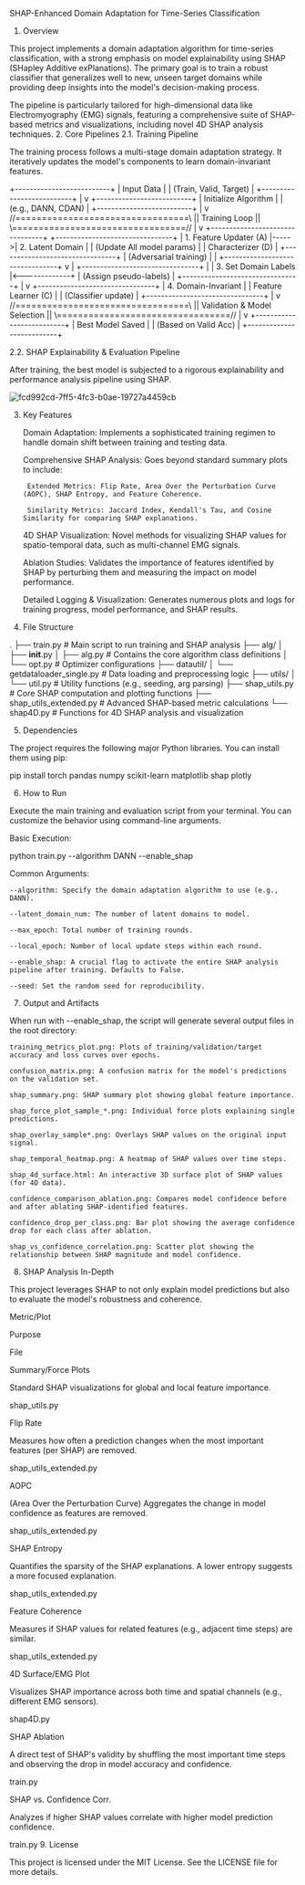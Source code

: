 SHAP-Enhanced Domain Adaptation for Time-Series Classification
1. Overview

This project implements a domain adaptation algorithm for time-series classification, with a strong emphasis on model explainability using SHAP (SHapley Additive exPlanations). The primary goal is to train a robust classifier that generalizes well to new, unseen target domains while providing deep insights into the model's decision-making process.

The pipeline is particularly tailored for high-dimensional data like Electromyography (EMG) signals, featuring a comprehensive suite of SHAP-based metrics and visualizations, including novel 4D SHAP analysis techniques.
2. Core Pipelines
2.1. Training Pipeline

The training process follows a multi-stage domain adaptation strategy. It iteratively updates the model's components to learn domain-invariant features.

+--------------------------+
|      Input Data          |
| (Train, Valid, Target)   |
+--------------------------+
            |
            v
+--------------------------+
|   Initialize Algorithm   |
|   (e.g., DANN, CDAN)     |
+--------------------------+
            |
            v
//=================================\\
||         Training Loop         ||
\\=================================//
            |
            v
+--------------------------------+      +--------------------------------+
|  1. Feature Updater (A)        |----->|  2. Latent Domain             |
|  (Update All model params)     |      |     Characterizer (D)          |
+--------------------------------+      |  (Adversarial training)        |
            |                         +--------------------------------+
            v                                   |
+--------------------------------+              |
|  3. Set Domain Labels          |<-------------+
|  (Assign pseudo-labels)        |
+--------------------------------+
            |
            v
+--------------------------------+
|  4. Domain-Invariant         |
|     Feature Learner (C)        |
|  (Classifier update)           |
+--------------------------------+
            |
            v
//=================================\\
||   Validation & Model Selection  ||
\\=================================//
            |
            v
+--------------------------+
|    Best Model Saved      |
|  (Based on Valid Acc)    |
+--------------------------+

2.2. SHAP Explainability & Evaluation Pipeline

After training, the best model is subjected to a rigorous explainability and performance analysis pipeline using SHAP.

![fcd992cd-7ff5-4fc3-b0ae-19727a4459cb](https://github.com/user-attachments/assets/f1e3f214-d836-4d32-a27e-a90aeb96ab41)



3. Key Features

    Domain Adaptation: Implements a sophisticated training regimen to handle domain shift between training and testing data.

    Comprehensive SHAP Analysis: Goes beyond standard summary plots to include:

        Extended Metrics: Flip Rate, Area Over the Perturbation Curve (AOPC), SHAP Entropy, and Feature Coherence.

        Similarity Metrics: Jaccard Index, Kendall's Tau, and Cosine Similarity for comparing SHAP explanations.

    4D SHAP Visualization: Novel methods for visualizing SHAP values for spatio-temporal data, such as multi-channel EMG signals.

    Ablation Studies: Validates the importance of features identified by SHAP by perturbing them and measuring the impact on model performance.

    Detailed Logging & Visualization: Generates numerous plots and logs for training progress, model performance, and SHAP results.

4. File Structure

.
├── train.py                 # Main script to run training and SHAP analysis
├── alg/
│   ├── __init__.py
│   ├── alg.py               # Contains the core algorithm class definitions
│   └── opt.py               # Optimizer configurations
├── datautil/
│   └── getdataloader_single.py # Data loading and preprocessing logic
├── utils/
│   └── util.py              # Utility functions (e.g., seeding, arg parsing)
├── shap_utils.py            # Core SHAP computation and plotting functions
├── shap_utils_extended.py   # Advanced SHAP-based metric calculations
└── shap4D.py                # Functions for 4D SHAP analysis and visualization

5. Dependencies

The project requires the following major Python libraries. You can install them using pip:

pip install torch pandas numpy scikit-learn matplotlib shap plotly

6. How to Run

Execute the main training and evaluation script from your terminal. You can customize the behavior using command-line arguments.

Basic Execution:

python train.py --algorithm DANN --enable_shap

Common Arguments:

    --algorithm: Specify the domain adaptation algorithm to use (e.g., DANN).

    --latent_domain_num: The number of latent domains to model.

    --max_epoch: Total number of training rounds.

    --local_epoch: Number of local update steps within each round.

    --enable_shap: A crucial flag to activate the entire SHAP analysis pipeline after training. Defaults to False.

    --seed: Set the random seed for reproducibility.

7. Output and Artifacts

When run with --enable_shap, the script will generate several output files in the root directory:

    training_metrics_plot.png: Plots of training/validation/target accuracy and loss curves over epochs.

    confusion_matrix.png: A confusion matrix for the model's predictions on the validation set.

    shap_summary.png: SHAP summary plot showing global feature importance.

    shap_force_plot_sample_*.png: Individual force plots explaining single predictions.

    shap_overlay_sample*.png: Overlays SHAP values on the original input signal.

    shap_temporal_heatmap.png: A heatmap of SHAP values over time steps.

    shap_4d_surface.html: An interactive 3D surface plot of SHAP values (for 4D data).

    confidence_comparison_ablation.png: Compares model confidence before and after ablating SHAP-identified features.

    confidence_drop_per_class.png: Bar plot showing the average confidence drop for each class after ablation.

    shap_vs_confidence_correlation.png: Scatter plot showing the relationship between SHAP magnitude and model confidence.

8. SHAP Analysis In-Depth

This project leverages SHAP to not only explain model predictions but also to evaluate the model's robustness and coherence.

Metric/Plot
	

Purpose
	

File

Summary/Force Plots
	

Standard SHAP visualizations for global and local feature importance.
	

shap_utils.py

Flip Rate
	

Measures how often a prediction changes when the most important features (per SHAP) are removed.
	

shap_utils_extended.py

AOPC
	

(Area Over the Perturbation Curve) Aggregates the change in model confidence as features are removed.
	

shap_utils_extended.py

SHAP Entropy
	

Quantifies the sparsity of the SHAP explanations. A lower entropy suggests a more focused explanation.
	

shap_utils_extended.py

Feature Coherence
	

Measures if SHAP values for related features (e.g., adjacent time steps) are similar.
	

shap_utils_extended.py

4D Surface/EMG Plot
	

Visualizes SHAP importance across both time and spatial channels (e.g., different EMG sensors).
	

shap4D.py

SHAP Ablation
	

A direct test of SHAP's validity by shuffling the most important time steps and observing the drop in model accuracy and confidence.
	

train.py

SHAP vs. Confidence Corr.
	

Analyzes if higher SHAP values correlate with higher model prediction confidence.
	

train.py
9. License

This project is licensed under the MIT License. See the LICENSE file for more details.
